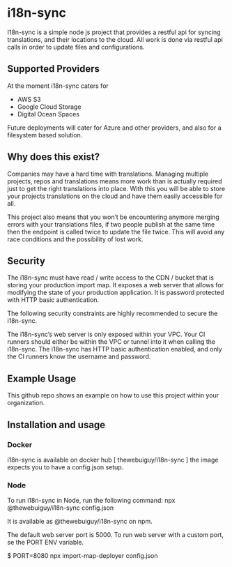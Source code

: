# i18n-sync
I18n-sync is a simple node js project that provides a restful api for syncing translations, and their locations to the cloud. All work is done via restful api calls in order to update files and configurations. 

## Supported Providers
At the moment i18n-sync caters for

- AWS S3
- Google Cloud Storage
- Digital Ocean Spaces

Future deployments will cater for Azure and other providers, and also for a filesystem based solution. 

## Why does this exist?
Companies may have a hard time with translations. Managing multiple projects, repos and translations means more work than is actually required just to get the right translations into place. With this you will be able to store your projects translations on the cloud and have them easily accessible for all. 

This project also means that you won’t be encountering anymore merging errors with your translations files, if two people publish at the same time then the endpoint is called twice to update the file twice. This will avoid any race conditions and the possibility of lost work. 

## Security
The i18n-sync must have read / write access to the CDN / bucket that is storing your production import map. It exposes a web server that allows for modifying the state of your production application. It is password protected with HTTP basic authentication.

The following security constraints are highly recommended to secure the i18n-sync.
 
The i18n-sync’s web server is only exposed within your VPC.
Your CI runners should either be within the VPC or tunnel into it when calling the i18n-sync.
The i18n-sync has HTTP basic authentication enabled, and only the CI runners know the username and password.
## Example Usage
This github repo shows an example on how to use this project within your organization.
## Installation and usage

### Docker
i18n-sync is available on docker hub [ thewebuiguy/i18n-sync ] the image expects you to have a config.json setup. 

### Node
To run i18n-sync in Node, run the following command: npx @thewebuiguy/i18n-sync config.json

It is available as @thewebuiguy/i18n-sync on npm.

The default web server port is 5000. To run web server with a custom port, se the PORT ENV variable.

$ PORT=8080 npx import-map-deployer config.json

